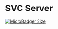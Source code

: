 # SVC Server
[![MicroBadger Size](https://img.shields.io/microbadger/image-size/compsy/svc-server.svg)](https://hub.docker.com/r/compsy/svc-quest/)

